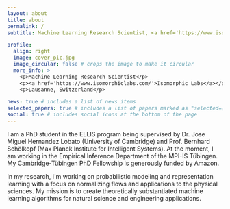 ```yaml
---
layout: about
title: about
permalink: /
subtitle: Machine Learning Research Scientist, <a href='https://www.isomorphiclabs.com/'>Isomorphic Labs</a>

profile:
  align: right
  image: cover_pic.jpg
  image_circular: false # crops the image to make it circular
  more_info: >
    <p>Machine Learning Research Scientist</p>
    <p><a href='https://www.isomorphiclabs.com/'>Isomorphic Labs</a></p>
    <p>Lausanne, Switzerland</p>

news: true # includes a list of news items
selected_papers: true # includes a list of papers marked as "selected={true}"
social: true # includes social icons at the bottom of the page
---
```


I am a PhD student in the ELLIS program being supervised by Dr. Jose Miguel Hernandez Lobato (University of Cambridge) and Prof. Bernhard Schölkopf (Max Planck Institute for Intelligent Systems). At the moment, I am working in the Empirical Inference Department of the MPI-IS Tübingen. My Cambridge-Tübingen PhD Fellowship is generously funded by Amazon.

In my research, I'm working on probabilistic modeling and representation learning with a focus on normalizing flows and applications to the physical sciences. My mission is to create theoretically substantiated machine learning algorithms for natural science and engineering applications.
